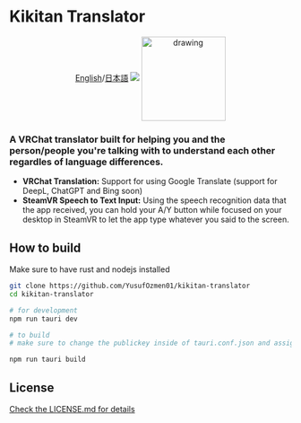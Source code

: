 # Kikitan Translator
<div align="center">
<a href="https://github.com/YusufOzmen01/kikitan-translator">English</a>/<a href="https://github.com/YusufOzmen01/kikitan-translator/blob/main/README_jp.md">日本語</a>

<img src="https://i.imgur.com/RQlgF0N.png" />
<a href="https://github.com/yusufozmen01/kikitan-translator/releases/latest/download/Kikitan.Translator_x64-setup.exe">
<img src="https://i.imgur.com/50XNWwG.png)" alt="drawing" width="150" align="center">
</a>
</div>

### A VRChat translator built for helping you and the person/people you're talking with to understand each other regardles of language differences.

- **VRChat Translation:** Support for using Google Translate (support for DeepL, ChatGPT and Bing soon)
- **SteamVR Speech to Text Input:** Using the speech recognition data that the app received, you can hold your A/Y button while focused on your desktop in SteamVR to let the app type whatever you said to the screen.


## How to build

Make sure to have rust and nodejs installed

```sh
git clone https://github.com/YusufOzmen01/kikitan-translator
cd kikitan-translator

# for development
npm run tauri dev

# to build
# make sure to change the publickey inside of tauri.conf.json and assign TAURI_PRIVATE_KEY and TAURI_KEY_PASSWORD environment variables (you can look up on how to generate those in tauri's wiki)

npm run tauri build
```

## License

[Check the LICENSE.md for details](https://github.com/YusufOzmen01/kikitan-translator/blob/main/LICENSE.md)
